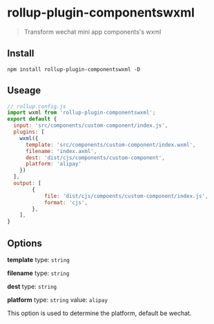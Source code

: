 # rollup-plugin-componentswxml
> Transform wechat mini app components's wxml

## Install
`npm install rollup-plugin-componentswxml -D`

## Useage
```js
// rollup.config.js
import wxml from 'rollup-plugin-componentswxml';
export default {
  input: 'src/components/custom-component/index.js',
  plugins: [
    wxml({
      template: 'src/components/custom-component/index.wxml',
      filename: 'index.axml',
      dest: 'dist/cjs/components/custom-component',
      platform: 'alipay'
    })
  ],
  output: [
		{
			file: 'dist/cjs/compoents/custom-component/index.js',
			format: 'cjs',
		},
	],
}
```

## Options
**template**
type: `string`

**filename**
type: `string`

**dest**
type: `string`

**platform**
type: `string`
value: `alipay`

This option is used to determine the platform, default be wechat.
